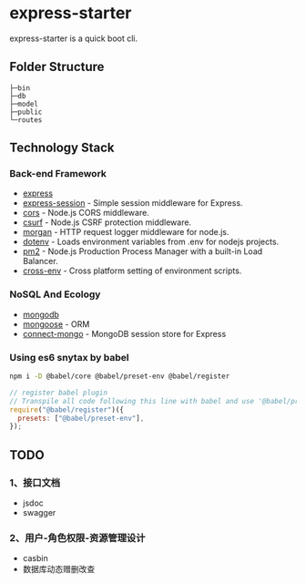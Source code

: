 # express-starter

express-starter is a quick boot cli.

## Folder Structure

```
├─bin
├─db
├─model
├─public
└─routes
```

## Technology Stack

### Back-end Framework

- [express](https://github.com/expressjs/express)
- [express-session](https://github.com/expressjs/session) - Simple session middleware for Express.
- [cors](https://github.com/expressjs/cors) - Node.js CORS middleware.
- [csurf](https://github.com/expressjs/csurf) - Node.js CSRF protection middleware.
- [morgan](https://github.com/expressjs/morgan) - HTTP request logger middleware for node.js.
- [dotenv](https://github.com/motdotla/dotenv) - Loads environment variables from .env for nodejs projects.
- [pm2](https://github.com/Unitech/pm2) - Node.js Production Process Manager with a built-in Load Balancer.
- [cross-env](https://github.com/kentcdodds/cross-env) - Cross platform setting of environment scripts.

### NoSQL And Ecology

- [mongodb](https://github.com/mongodb/mongo)
- [mongoose](https://github.com/Automattic/mongoose) - ORM
- [connect-mongo](https://github.com/jdesboeufs/connect-mongo) - MongoDB session store for Express

### Using es6 snytax by babel

```bash
npm i -D @babel/core @babel/preset-env @babel/register
```

```js
// register babel plugin
// Transpile all code following this line with babel and use '@babel/preset-env' (aka ES6) preset.
require("@babel/register")({
  presets: ["@babel/preset-env"],
});
```

## TODO

### 1、接口文档

- jsdoc
- swagger

### 2、用户-角色权限-资源管理设计

- casbin
- 数据库动态赠删改查
